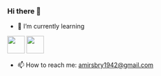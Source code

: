 ### Hi there 👋

- 🌱 I’m currently learning 

<img src="https://cdn.jsdelivr.net/gh/devicons/devicon/icons/python/python-original.svg" width="40" height="40"/> <img src="https://cdn.jsdelivr.net/gh/devicons/devicon/icons/bash/bash-original.svg" width="40" height="40"/>
- 📫 How to reach me: amirsbry1942@gmail.com
